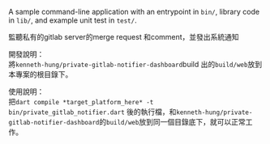 A sample command-line application with an entrypoint in `bin/`, library code
in `lib/`, and example unit test in `test/`.


監聽私有的gitlab server的merge request 和comment，並發出系統通知

開發說明：\
將`kenneth-hung/private-gitlab-notifier-dashboard`build 出的`build/web`放到本專案的根目錄下。

使用說明：\
把`dart compile *target_platform_here* -t bin/private_gitlab_notifier.dart` 後的執行檔，和`kenneth-hung/private-gitlab-notifier-dashboard`的`build/web`放到同一個目錄底下，就可以正常工作。